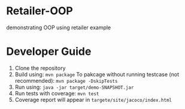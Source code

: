 # Retailer-OOP
demonstrating OOP using retailer example

# Developer Guide
1. Clone the repository
2. Build using: `mvn package`
  To pakcage without running testcase (not recommended): `mvn package -DskipTests`
3. Run using: `java -jar target/demo-SNAPSHOT.jar`
4. Run tests with coverage: `mvn test`
5. Coverage report will appear in `targete/site/jacoco/index.html`
